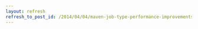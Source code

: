 ```yaml
---
layout: refresh
refresh_to_post_id: /2014/04/04/maven-job-type-performance-improvements-in-maven-plugin-2-2
---
```

